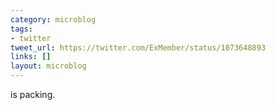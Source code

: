 ```yaml
---
category: microblog
tags:
- twitter
tweet_url: https://twitter.com/ExMember/status/1073648893
links: []
layout: microblog
---
```

is packing.
